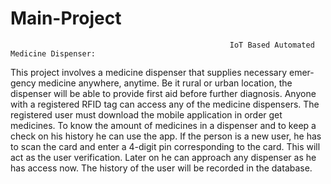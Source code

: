# Main-Project
                                                     IoT Based Automated Medicine Dispenser:                                            


This project involves a medicine dispenser that supplies necessary emer-
gency medicine anywhere, anytime. Be it rural or urban location, the dispenser will
be able to provide first aid before further diagnosis. Anyone with a registered RFID
tag can access any of the medicine dispensers. The registered user must download
the mobile application in order get medicines. To know the amount of medicines in
a dispenser and to keep a check on his history he can use the app. If the person is a
new user, he has to scan the card and enter a 4-digit pin corresponding to the card.
This will act as the user verification. Later on he can approach any dispenser as he
has access now. The history of the user will be recorded in the database.
